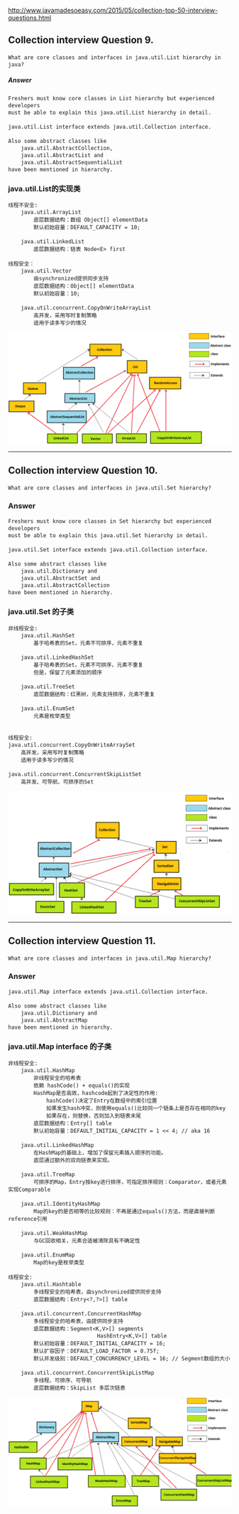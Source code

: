 http://www.javamadesoeasy.com/2015/05/collection-top-50-interview-questions.html

## Collection interview Question 9. 

	What are core classes and interfaces in java.util.List hierarchy in java?
	
##### Answer
	Freshers must know core classes in List hierarchy but experienced developers 
	must be able to explain this java.util.List hierarchy in detail.
	
	java.util.List interface extends java.util.Collection interface.

	Also some abstract classes like 
		java.util.AbstractCollection, 	
		java.util.AbstractList and 
		java.util.AbstractSequentialList 
	have been mentioned in hierarchy.
	
### java.util.List的实现类 	
	线程不安全:
		java.util.ArrayList
			底层数据结构：数组 Object[] elementData
			默认初始容量：DEFAULT_CAPACITY = 10;
			
		java.util.LinkedList  
			底层数据结构：链表 Node<E> first

	线程安全：
		java.util.Vector
			由synchronized提供同步支持
			底层数据结构：Object[] elementData
			默认初始容量：10;
			
		java.util.concurrent.CopyOnWriteArrayList
			高并发，采用写时复制策略
			适用于读多写少的情况
	

![](./img/collection-list-hierarchy.png)


---

## Collection interview Question 10. 

	What are core classes and interfaces in java.util.Set hierarchy?
	
### Answer
	Freshers must know core classes in Set hierarchy but experienced developers 
	must be able to explain this java.util.Set hierarchy in detail.
	
	java.util.Set interface extends java.util.Collection interface.
	
	Also some abstract classes like 
		java.util.Dictionary and 
		java.util.AbstractSet and 
		java.util.AbstractCollection 	
	have been mentioned in hierarchy.
	
### java.util.Set 的子类
	非线程安全:
		java.util.HashSet
			基于哈希表的Set，元素不可排序，元素不重复
			
		java.util.LinkedHashSet
			基于哈希表的Set，元素不可排序，元素不重复
			但是，保留了元素添加的顺序
			
		java.util.TreeSet
			底层数据结构：红黑树，元素支持排序，元素不重复
		
		java.util.EnumSet 
			元素是枚举类型
		
	
	线程安全:
	java.util.concurrent.CopyOnWriteArraySet
		高并发，采用写时复制策略
		适用于读多写少的情况
	
	java.util.concurrent.ConcurrentSkipListSet
		高并发、可导航、可排序的Set

![](./img/collection-set-hierarchy.png)
	
	
---

## Collection interview Question 11. 

	What are core classes and interfaces in java.util.Map hierarchy?

### Answer	
	java.util.Map interface extends java.util.Collection interface.
	
	Also some abstract classes like 
		java.util.Dictionary and 
		java.util.AbstractMap 
	have been mentioned in hierarchy.
	

### java.util.Map interface 的子类
	非线程安全:
		java.util.HashMap	
			非线程安全的哈希表
			依赖 hashCode() + equals()的实现
			HashMap是否高效，hashcode起到了决定性的作用:
				hashCode()决定了Entry在数组中的索引位置
				如果发生hash冲突，则使用equals()比较同一个链条上是否存在相同的key
				如果存在，则替换，否则加入到链表末尾
			底层数据结构：Entry[] table
			默认初始容量：DEFAULT_INITIAL_CAPACITY = 1 << 4; // aka 16
	
		java.util.LinkedHashMap
			在HashMap的基础上，增加了保留元素插入顺序的功能。
			底层通过额外的双向链表来实现。
		
		java.util.TreeMap
			可排序的Map，Entry按key进行排序，可指定排序规则：Comparator，或者元素实现Comparable

		java.util.IdentityHashMap
			Map的key的是否相等的比较规则：不再是通过equals()方法，而是直接判断reference引用
		
		java.util.WeakHashMap
			与GC回收相关，元素合适被清除具有不确定性
			
		java.util.EnumMap
			Map的key是枚举类型

	线程安全:
		java.util.Hashtable	
			多线程安全的哈希表，由synchronized提供同步支持
			底层数据结构：Entry<?,?>[] table
			
		java.util.concurrent.ConcurrentHashMap 
			多线程安全的哈希表，由提供同步支持
			底层数据结构：Segment<K,V>[] segments
								HashEntry<K,V>[] table
			默认初始容量：DEFAULT_INITIAL_CAPACITY = 16;
			默认扩容因子：DEFAULT_LOAD_FACTOR = 0.75f;
			默认并发级别：DEFAULT_CONCURRENCY_LEVEL = 16; // Segment数组的大小
			
		java.util.concurrent.ConcurrentSkipListMap
			多线程、可排序、可导航
			底层数据结构：SkipList 多层次链表
			
	
![](./img/collection-map-hierarchy.png)
	